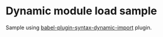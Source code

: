 # Dynamic module load sample

Sample using [babel-plugin-syntax-dynamic-import](https://www.npmjs.com/package/babel-plugin-syntax-dynamic-import) plugin.
